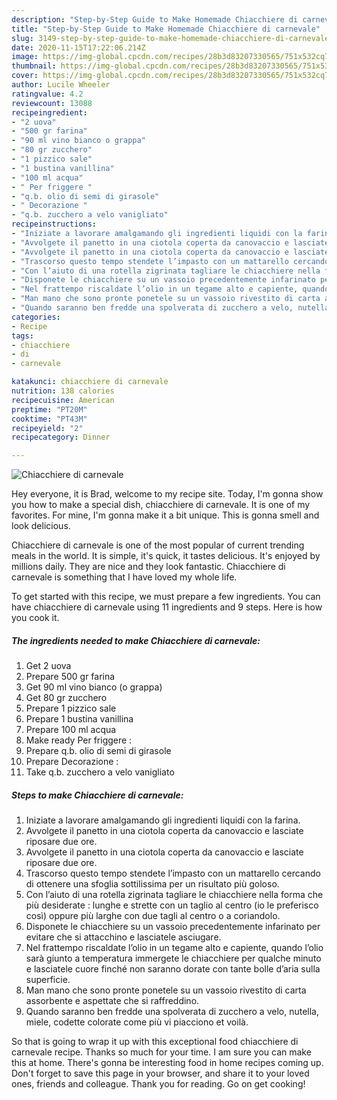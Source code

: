 ```yaml
---
description: "Step-by-Step Guide to Make Homemade Chiacchiere di carnevale"
title: "Step-by-Step Guide to Make Homemade Chiacchiere di carnevale"
slug: 3149-step-by-step-guide-to-make-homemade-chiacchiere-di-carnevale
date: 2020-11-15T17:22:06.214Z
image: https://img-global.cpcdn.com/recipes/28b3d83207330565/751x532cq70/chiacchiere-di-carnevale-recipe-main-photo.jpg
thumbnail: https://img-global.cpcdn.com/recipes/28b3d83207330565/751x532cq70/chiacchiere-di-carnevale-recipe-main-photo.jpg
cover: https://img-global.cpcdn.com/recipes/28b3d83207330565/751x532cq70/chiacchiere-di-carnevale-recipe-main-photo.jpg
author: Lucile Wheeler
ratingvalue: 4.2
reviewcount: 13088
recipeingredient:
- "2 uova"
- "500 gr farina"
- "90 ml vino bianco o grappa"
- "80 gr zucchero"
- "1 pizzico sale"
- "1 bustina vanillina"
- "100 ml acqua"
- " Per friggere "
- "q.b. olio di semi di girasole"
- " Decorazione "
- "q.b. zucchero a velo vanigliato"
recipeinstructions:
- "Iniziate a lavorare amalgamando gli ingredienti liquidi con la farina."
- "Avvolgete il panetto in una ciotola coperta da canovaccio e lasciate riposare due ore."
- "Avvolgete il panetto in una ciotola coperta da canovaccio e lasciate riposare due ore."
- "Trascorso questo tempo stendete l’impasto con un mattarello cercando di ottenere una sfoglia sottilissima per un risultato più goloso."
- "Con l’aiuto di una rotella zigrinata tagliare le chiacchiere nella forma che più desiderate : lunghe e strette con un taglio al centro (io le preferisco così) oppure più larghe con due tagli al centro o a coriandolo."
- "Disponete le chiacchiere su un vassoio precedentemente infarinato per evitare che si attacchino e lasciatele asciugare."
- "Nel frattempo riscaldate l’olio in un tegame alto e capiente, quando l’olio sarà giunto a temperatura immergete le chiacchiere per qualche minuto e lasciatele cuore finché non saranno dorate con tante bolle d’aria sulla superficie."
- "Man mano che sono pronte ponetele su un vassoio rivestito di carta assorbente e aspettate che si raffreddino."
- "Quando saranno ben fredde una spolverata di zucchero a velo, nutella, miele, codette colorate come più vi piacciono et voilà."
categories:
- Recipe
tags:
- chiacchiere
- di
- carnevale

katakunci: chiacchiere di carnevale 
nutrition: 138 calories
recipecuisine: American
preptime: "PT20M"
cooktime: "PT43M"
recipeyield: "2"
recipecategory: Dinner

---
```



![Chiacchiere di carnevale](https://img-global.cpcdn.com/recipes/28b3d83207330565/751x532cq70/chiacchiere-di-carnevale-recipe-main-photo.jpg)

Hey everyone, it is Brad, welcome to my recipe site. Today, I'm gonna show you how to make a special dish, chiacchiere di carnevale. It is one of my favorites. For mine, I'm gonna make it a bit unique. This is gonna smell and look delicious.



Chiacchiere di carnevale is one of the most popular of current trending meals in the world. It is simple, it's quick, it tastes delicious. It's enjoyed by millions daily. They are nice and they look fantastic. Chiacchiere di carnevale is something that I have loved my whole life.


To get started with this recipe, we must prepare a few ingredients. You can have chiacchiere di carnevale using 11 ingredients and 9 steps. Here is how you cook it.

<!--inarticleads1-->

##### The ingredients needed to make Chiacchiere di carnevale:

1. Get 2 uova
1. Prepare 500 gr farina
1. Get 90 ml vino bianco (o grappa)
1. Get 80 gr zucchero
1. Prepare 1 pizzico sale
1. Prepare 1 bustina vanillina
1. Prepare 100 ml acqua
1. Make ready  Per friggere :
1. Prepare q.b. olio di semi di girasole
1. Prepare  Decorazione :
1. Take q.b. zucchero a velo vanigliato




<!--inarticleads2-->

##### Steps to make Chiacchiere di carnevale:

1. Iniziate a lavorare amalgamando gli ingredienti liquidi con la farina.
1. Avvolgete il panetto in una ciotola coperta da canovaccio e lasciate riposare due ore.
1. Avvolgete il panetto in una ciotola coperta da canovaccio e lasciate riposare due ore.
1. Trascorso questo tempo stendete l’impasto con un mattarello cercando di ottenere una sfoglia sottilissima per un risultato più goloso.
1. Con l’aiuto di una rotella zigrinata tagliare le chiacchiere nella forma che più desiderate : lunghe e strette con un taglio al centro (io le preferisco così) oppure più larghe con due tagli al centro o a coriandolo.
1. Disponete le chiacchiere su un vassoio precedentemente infarinato per evitare che si attacchino e lasciatele asciugare.
1. Nel frattempo riscaldate l’olio in un tegame alto e capiente, quando l’olio sarà giunto a temperatura immergete le chiacchiere per qualche minuto e lasciatele cuore finché non saranno dorate con tante bolle d’aria sulla superficie.
1. Man mano che sono pronte ponetele su un vassoio rivestito di carta assorbente e aspettate che si raffreddino.
1. Quando saranno ben fredde una spolverata di zucchero a velo, nutella, miele, codette colorate come più vi piacciono et voilà.




So that is going to wrap it up with this exceptional food chiacchiere di carnevale recipe. Thanks so much for your time. I am sure you can make this at home. There's gonna be interesting food in home recipes coming up. Don't forget to save this page in your browser, and share it to your loved ones, friends and colleague. Thank you for reading. Go on get cooking!
